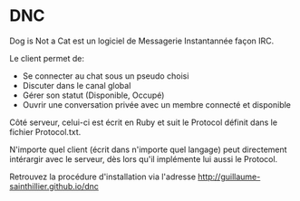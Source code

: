 DNC
===

Dog is Not a Cat est un logiciel de Messagerie Instantannée façon IRC.


Le client permet de:
  - Se connecter au chat sous un pseudo choisi
  - Discuter dans le canal global
  - Gérer son statut (Disponible, Occupé)
  - Ouvrir une conversation privée avec un membre connecté et disponible
  

Côté serveur, celui-ci est écrit en Ruby et suit le Protocol définit dans le fichier Protocol.txt.<br />

N'importe quel client (écrit dans n'importe quel langage) peut directement intérargir avec le serveur, dès lors qu'il implémente lui aussi le Protocol.

Retrouvez la procédure d'installation via l'adresse http://guillaume-sainthillier.github.io/dnc
